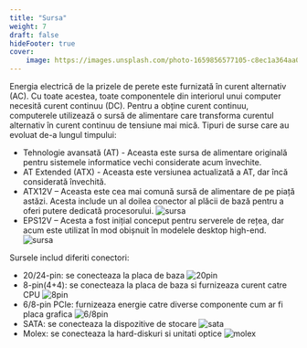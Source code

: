 ```yaml
---
title: "Sursa"
weight: 7
draft: false
hideFooter: true
cover:
    image: https://images.unsplash.com/photo-1659856577105-c8ec1a364aa0?ixlib=rb-4.0.3&ixid=MnwxMjA3fDB8MHxwaG90by1wYWdlfHx8fGVufDB8fHx8&auto=format&fit=crop&w=800&h=600&q=80
---
```

Energia electrică de la prizele de perete este furnizată în curent alternativ (AC). Cu toate acestea, toate componentele din interiorul unui computer necesită curent continuu (DC). Pentru a obține curent continuu, computerele utilizează o sursă de alimentare care transforma curentul alternativ în curent continuu de tensiune mai mică.
Tipuri de surse care au evoluat de-a lungul timpului: 
- Tehnologie avansată (AT) - Aceasta este sursa de alimentare originală pentru sistemele informatice vechi considerate acum învechite. 
- AT Extended (ATX) - Aceasta este versiunea actualizată a AT, dar încă considerată învechită. 
- ATX12V – Aceasta este cea mai comună sursă de alimentare de pe piață astăzi. Acesta include un al doilea conector al plăcii de bază pentru a oferi putere dedicată procesorului.
![sursa](https://external-content.duckduckgo.com/iu/?u=https%3A%2F%2Fimages.idgesg.net%2Fimages%2Farticle%2F2019%2F06%2Fseasonic-100799178-orig.jpg&f=1&nofb=1&ipt=8eae93931ffeacc56b6d25cf99382be96b772ab14af23f0cd444346f6701ef2e&h=600&ipo=images)
- EPS12V – Acesta a fost inițial conceput pentru serverele de rețea, dar acum este utilizat în mod obișnuit în modelele desktop high-end.
![sursa](https://external-content.duckduckgo.com/iu/?u=https%3A%2F%2Fimages-na.ssl-images-amazon.com%2Fimages%2FI%2F61vwak3KZXL._AC_SL1000_.jpg&f=1&nofb=1&ipt=a58004e631a171ab1539a644e1f88755675956c5909ead88e1541f334cc6b769&h=500&ipo=images)

Sursele includ diferiti conectori:
* 20/24-pin: se conecteaza la placa de baza
![20pin](https://external-content.duckduckgo.com/iu/?u=https%3A%2F%2Fcdn11.bigcommerce.com%2Fs-qfzamxn9kz%2Fimages%2Fstencil%2Foriginal%2Fproducts%2F231553%2F264536%2FMICRO-ATX-3__94745.1559919434.jpg%3Fc%3D2&f=1&nofb=1&ipt=944dfbe819c5efa959bffa7cb645b568b536cfcb0fadfcd66e0f73852514698c&h=400&ipo=images)
* 8-pin(4+4): se conecteaza la placa de baza si furnizeaza curent catre CPU
![8pin](https://external-content.duckduckgo.com/iu/?u=https%3A%2F%2Fae01.alicdn.com%2Fkf%2FHTB1JoYgXcfrK1Rjy1Xdq6yemFXaM%2FCPU-8-Pin-to-4-4-Pin-ATX-Power-supply-Cable-CPU-8Pin-to-8pin-Conversion.jpg&f=1&nofb=1&ipt=bccdad4d4ac2adb15e3fc138bc17203022d668e6b35f8c6f7036315c87c41d81&h=500&ipo=images)
* 6/8-pin PCIe: furnizeaza energie catre diverse componente cum ar fi placa grafica
![6/8pin](https://external-content.duckduckgo.com/iu/?u=https%3A%2F%2Fsc01.alicdn.com%2Fkf%2FHTB1pD_anjnD8KJjSspbq6zbEXXaQ%2F200095859%2FHTB1pD_anjnD8KJjSspbq6zbEXXaQ.jpg&f=1&nofb=1&ipt=9380b47147c020b155f895b93cb131d59a25f37dd5551140bc7218a868594481&h=500&ipo=images)
* SATA: se conecteaza la dispozitive de stocare
![sata](https://external-content.duckduckgo.com/iu/?u=https%3A%2F%2Fi5.walmartimages.com%2Fasr%2F75d5d258-3606-41eb-a62a-c6e580731047_1.3665e39c7e8672b0cc82f21cef93654c.jpeg&f=1&nofb=1&ipt=075bfbce0015ac903f08e19903ad3283dbfaad9c7667e8bfeded591146c29be0&h=500&ipo=images)
* Molex: se conecteaza la hard-diskuri si unitati optice
![molex](https://external-content.duckduckgo.com/iu/?u=https%3A%2F%2Ftse2.mm.bing.net%2Fth%3Fid%3DOIP.pf_Cj63oYGYsxQYoUPEjswHaHa%26pid%3DApi&f=1&ipt=986b77ef6f2a32c2df1b7427db9a961a8e9fdddb175850ec9cd9e3c67ccec4be&ipo=images)